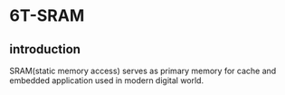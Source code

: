 # 6T-SRAM
## introduction
SRAM(static memory access) serves as primary memory for cache and embedded application used in modern digital world.
